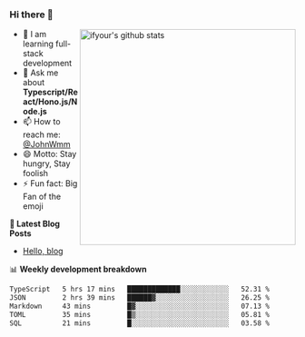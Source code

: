 ### Hi there 👋

<img style="width: 380px" align="right" src="https://github-readme-stats.vercel.app/api?username=ifyour&show_icons=true&theme=dark&card_width=280px&hide_title=true&hide=contribs&include_all_commits=true&count_private=true" alt="ifyour's github stats"/>


- 🌱  I am learning full-stack development
- 💬  Ask me about **Typescript/React/Hono.js/Node.js**
- 📫  How to reach me: [@JohnWmm](https://twitter.com/JohnWmm)
- 😄  Motto: Stay hungry, Stay foolish
- ⚡  Fun fact: Big Fan of the emoji


**📝 Latest Blog Posts**

<!-- BLOG-POST-LIST:START -->
- [Hello, blog](https://mingming.dev/posts/hello-blog)
<!-- BLOG-POST-LIST:END -->



📊 **Weekly development breakdown** 

<!-- [![wakatime](https://wakatime.com/badge/user/d2bc2102-a53a-4e4f-93d0-a8cbf4be2db4.svg)](https://wakatime.com/@d2bc2102-a53a-4e4f-93d0-a8cbf4be2db4) -->

<!--START_SECTION:waka-->

```txt
TypeScript   5 hrs 17 mins   █████████████░░░░░░░░░░░░   52.31 %
JSON         2 hrs 39 mins   ██████▓░░░░░░░░░░░░░░░░░░   26.25 %
Markdown     43 mins         █▓░░░░░░░░░░░░░░░░░░░░░░░   07.13 %
TOML         35 mins         █▒░░░░░░░░░░░░░░░░░░░░░░░   05.81 %
SQL          21 mins         █░░░░░░░░░░░░░░░░░░░░░░░░   03.58 %
```

<!--END_SECTION:waka-->

